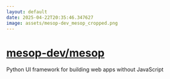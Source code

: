 ```yaml
---
layout: default
date: 2025-04-22T20:35:46.347627
image: assets/mesop-dev_mesop_cropped.png
---
```


# [mesop-dev/mesop](https://github.com/mesop-dev/mesop)

Python UI framework for building web apps without JavaScript
